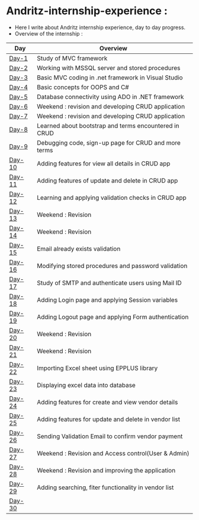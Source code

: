 # Andritz-internship-experience :

* Here I write about Andritz internship experience, day to day progress.<br>
* Overview of the internship : <br>

| Day                                                                                                                | Overview                                            |                                                                                                                                                                      
| -------------                                                                                                      |-------------                                        |
|[Day-1](https://github.com/Simanta-Developer/Andritz-internship-experience/blob/main/Day-to-day-progress/Day-1.md)  | Study of MVC framework                              | 
|[Day-2](https://github.com/Simanta-Developer/Andritz-internship-experience/blob/main/Day-to-day-progress/Day-2.md)  | Working with MSSQL server and stored procedures     | 
|[Day-3](https://github.com/Simanta-Developer/Andritz-internship-experience/blob/main/Day-to-day-progress/Day-3.md)  | Basic MVC coding in .net framework in Visual Studio |
|[Day-4](https://github.com/Simanta-Developer/Andritz-internship-experience/blob/main/Day-to-day-progress/Day-4.md)  | Basic concepts for OOPS and C#                      |
|[Day-5](https://github.com/Simanta-Developer/Andritz-internship-experience/blob/main/Day-to-day-progress/Day-5.md)  | Database connectivity using ADO in .NET framework   |
|[Day-6](https://github.com/Simanta-Developer/Andritz-internship-experience/blob/main/Day-to-day-progress/Day-6.md)  | Weekend : revision and developing CRUD application  |
|[Day-7](https://github.com/Simanta-Developer/Andritz-internship-experience/blob/main/Day-to-day-progress/Day-7.md)  | Weekend : revision and developing CRUD application  |
|[Day-8](https://github.com/Simanta-Developer/Andritz-internship-experience/blob/main/Day-to-day-progress/Day-8.md)  |Learned about bootstrap and terms encountered in CRUD|
|[Day-9](https://github.com/Simanta-Developer/Andritz-internship-experience/blob/main/Day-to-day-progress/Day-9.md)  | Debugging code, sign-up page for CRUD and more terms|
|[Day-10](https://github.com/Simanta-Developer/Andritz-internship-experience/blob/main/Day-to-day-progress/Day-10.md)| Adding features for view all details in CRUD app    | 
|[Day-11](https://github.com/Simanta-Developer/Andritz-internship-experience/blob/main/Day-to-day-progress/Day-11.md)| Adding features of update and delete in CRUD app    |
|[Day-12](https://github.com/Simanta-Developer/Andritz-internship-experience/blob/main/Day-to-day-progress/Day-12.md)| Learning and applying validation checks in CRUD app |
|[Day-13](https://github.com/Simanta-Developer/Andritz-internship-experience/blob/main/Day-to-day-progress/Day-13.md)| Weekend : Revision                                  |
|[Day-14](https://github.com/Simanta-Developer/Andritz-internship-experience/blob/main/Day-to-day-progress/Day-14.md)| Weekend : Revision                                  |
|[Day-15](https://github.com/Simanta-Developer/Andritz-internship-experience/blob/main/Day-to-day-progress/Day-15.md)| Email already exists validation                     |
|[Day-16](https://github.com/Simanta-Developer/Andritz-internship-experience/blob/main/Day-to-day-progress/Day-16.md)| Modifying stored procedures and password validation |
|[Day-17](https://github.com/Simanta-Developer/Andritz-internship-experience/blob/main/Day-to-day-progress/Day-17.md)| Study of SMTP and authenticate users using Mail ID  |
|[Day-18](https://github.com/Simanta-Developer/Andritz-internship-experience/blob/main/Day-to-day-progress/Day-18.md)| Adding Login page and applying Session variables    |
|[Day-19](https://github.com/Simanta-Developer/Andritz-internship-experience/blob/main/Day-to-day-progress/Day-19.md)| Adding Logout page and applying Form authentication | 
|[Day-20](https://github.com/Simanta-Developer/Andritz-internship-experience/blob/main/Day-to-day-progress/Day-20.md)| Weekend : Revision                                  |
|[Day-21](https://github.com/Simanta-Developer/Andritz-internship-experience/blob/main/Day-to-day-progress/Day-21.md)| Weekend : Revision                                  |
|[Day-22](https://github.com/Simanta-Developer/Andritz-internship-experience/blob/main/Day-to-day-progress/Day-22.md)| Importing Excel sheet using EPPLUS library          |
|[Day-23](https://github.com/Simanta-Developer/Andritz-internship-experience/blob/main/Day-to-day-progress/Day-23.md)| Displaying excel data into database                 |
|[Day-24](https://github.com/Simanta-Developer/Andritz-internship-experience/blob/main/Day-to-day-progress/Day-24.md)| Adding features for create and view vendor details  |
|[Day-25](https://github.com/Simanta-Developer/Andritz-internship-experience/blob/main/Day-to-day-progress/Day-25.md)| Adding features for update and delete in vendor list|
|[Day-26](https://github.com/Simanta-Developer/Andritz-internship-experience/blob/main/Day-to-day-progress/Day-26.md)| Sending Validation Email to confirm vendor payment  |
|[Day-27](https://github.com/Simanta-Developer/Andritz-internship-experience/blob/main/Day-to-day-progress/Day-27.md)| Weekend : Revision and Access control(User & Admin) |
|[Day-28](https://github.com/Simanta-Developer/Andritz-internship-experience/blob/main/Day-to-day-progress/Day-28.md)| Weekend : Revision and improving the application    |
|[Day-29](https://github.com/Simanta-Developer/Andritz-internship-experience/blob/main/Day-to-day-progress/Day-29.md)| Adding searching, fiter functionality in vendor list|
|[Day-30](https://github.com/Simanta-Developer/Andritz-internship-experience/blob/main/Day-to-day-progress/Day-30.md)|                                                     |   
